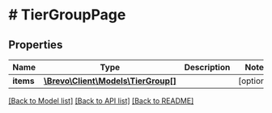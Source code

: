 # # TierGroupPage

## Properties

Name | Type | Description | Notes
------------ | ------------- | ------------- | -------------
**items** | [**\Brevo\Client\Models\TierGroup[]**](TierGroup.md) |  | [optional]

[[Back to Model list]](../../README.md#models) [[Back to API list]](../../README.md#endpoints) [[Back to README]](../../README.md)
